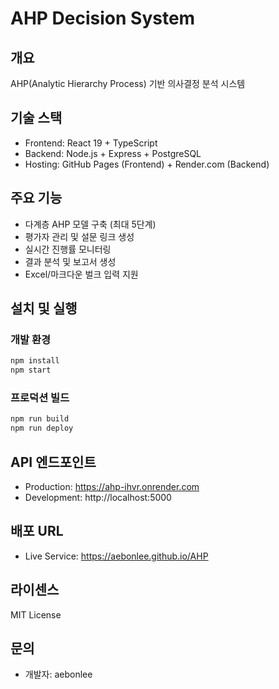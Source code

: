 # AHP Decision System

## 개요
AHP(Analytic Hierarchy Process) 기반 의사결정 분석 시스템

## 기술 스택
- Frontend: React 19 + TypeScript
- Backend: Node.js + Express + PostgreSQL
- Hosting: GitHub Pages (Frontend) + Render.com (Backend)

## 주요 기능
- 다계층 AHP 모델 구축 (최대 5단계)
- 평가자 관리 및 설문 링크 생성
- 실시간 진행률 모니터링
- 결과 분석 및 보고서 생성
- Excel/마크다운 벌크 입력 지원

## 설치 및 실행

### 개발 환경
```bash
npm install
npm start
```

### 프로덕션 빌드
```bash
npm run build
npm run deploy
```

## API 엔드포인트
- Production: https://ahp-ihvr.onrender.com
- Development: http://localhost:5000

## 배포 URL
- Live Service: https://aebonlee.github.io/AHP

## 라이센스
MIT License

## 문의
- 개발자: aebonlee